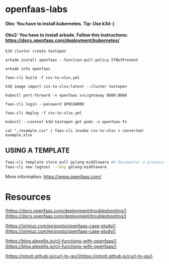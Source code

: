 # openfaas-labs
#### Obs: You have to install kubernetes. Tip: Use k3d :)
#### Obs2: You have to install arkade. Follow this instructions: https://docs.openfaas.com/deployment/kubernetes/
```
k3d cluster create testopen

arkade install openfaas --function-pull-policy IfNotPresent

arkade info openfaas

faas-cli build -f csv-to-xlsx.yml

k3d image import csv-to-xlsx:latest --cluster testopen

kubectl port-forward -n openfaas svc/gateway 8080:8080

faas-cli login --password $PASSWORD

faas-cli deploy -f csv-to-xlsx.yml

kubectl --context k3d-testopen get pods -n openfaas-fn

cat "./example.csv" | faas-cli invoke csv-to-xlsx > converted-example.xlsx
```

## USING A TEMPLATE
```bash
faas-cli template store pull golang-middleware ## Documentar o processo melhor
faas-cli new logtest --lang golang-middleware
```

More information: https://www.openfaas.com/

# Resources
[https://docs.openfaas.com/deployment/troubleshooting/](https://docs.openfaas.com/deployment/troubleshooting/)

[https://iximiuz.com/en/posts/openfaas-case-study/](https://iximiuz.com/en/posts/openfaas-case-study/)

[https://blog.alexellis.io/cli-functions-with-openfaas/](https://blog.alexellis.io/cli-functions-with-openfaas/)

[https://mholt.github.io/curl-to-go/](https://mholt.github.io/curl-to-go/)
